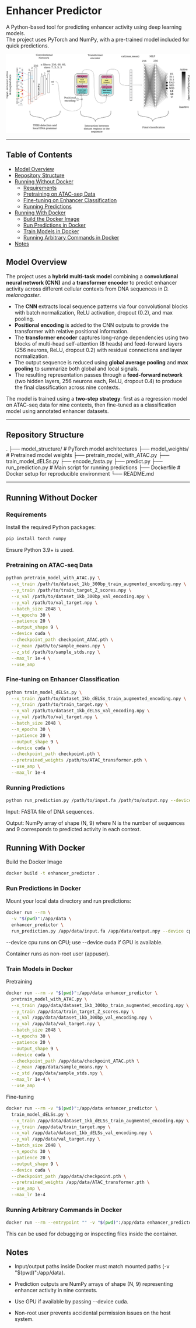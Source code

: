 # Enhancer Predictor

A Python-based tool for predicting enhancer activity using deep learning models.  
The project uses PyTorch and NumPy, with a pre-trained model included for quick predictions.

![Model Architecture](figures/model_1.png)

---

## Table of Contents

- [Model Overview](#model-overview)
- [Repository Structure](#repository-structure)
- [Running Without Docker](#running-without-docker)
  - [Requirements](#requirements)
  - [Pretraining on ATAC-seq Data](#pretraining-on-atac-seq-data)
  - [Fine-tuning on Enhancer Classification](#fine-tuning-on-enhancer-classification)
  - [Running Predictions](#running-predictions)
- [Running With Docker](#running-with-docker)
  - [Build the Docker Image](#build-the-docker-image)
  - [Run Predictions in Docker](#run-predictions-in-docker)
  - [Train Models in Docker](#train-models-in-docker)
  - [Running Arbitrary Commands in Docker](#running-arbitrary-commands-in-docker)
- [Notes](#notes)


## Model Overview

The project uses a **hybrid multi-task model** combining a **convolutional neural network (CNN)** and a **transformer encoder** to predict enhancer activity across different cellular contexts from DNA sequences in *D. melanogaster*.

- The **CNN** extracts local sequence patterns via four convolutional blocks with batch normalization, ReLU activation, dropout (0.2), and max pooling.  
- **Positional encoding** is added to the CNN outputs to provide the transformer with relative positional information.  
- The **transformer encoder** captures long-range dependencies using two blocks of multi-head self-attention (8 heads) and feed-forward layers (256 neurons, ReLU, dropout 0.2) with residual connections and layer normalization.  
- The output sequence is reduced using **global average pooling** and **max pooling** to summarize both global and local signals.  
- The resulting representation passes through a **feed-forward network** (two hidden layers, 256 neurons each, ReLU, dropout 0.4) to produce the final classification across nine contexts.  

The model is trained using a **two-step strategy**: first as a regression model on ATAC-seq data for nine contexts, then fine-tuned as a classification model using annotated enhancer datasets.

---

## Repository Structure

.
├── model_structure/ # PyTorch model architectures
├── model_weights/ # Pretrained model weights
├── pretrain_model_with_ATAC.py
├── train_model_dELSs.py
├── encode_fasta.py
├── predict.py
├── run_prediction.py # Main script for running predictions
├── Dockerfile # Docker setup for reproducible environment
└── README.md


---

## Running Without Docker

### Requirements

Install the required Python packages:

```bash
pip install torch numpy
```
Ensure Python 3.9+ is used.
### Pretraining on ATAC-seq Data
```bash
python pretrain_model_with_ATAC.py \
  --x_train /path/to/dataset_1kb_300bp_train_augmented_encoding.npy \
  --y_train /path/to/train_target_Z_scores.npy \
  --x_val /path/to/dataset_1kb_300bp_val_encoding.npy \
  --y_val /path/to/val_target.npy \
  --batch_size 2048 \
  --n_epochs 30 \
  --patience 20 \
  --output_shape 9 \
  --device cuda \
  --checkpoint_path checkpoint_ATAC.pth \
  --z_mean /path/to/sample_means.npy \
  --z_std /path/to/sample_stds.npy \
  --max_lr 1e-4 \
  --use_amp
```
### Fine-tuning on Enhancer Classification
```bash
python train_model_dELSs.py \
  --x_train /path/to/dataset_1kb_dELSs_train_augmented_encoding.npy \
  --y_train /path/to/train_target.npy \
  --x_val /path/to/dataset_1kb_dELSs_val_encoding.npy \
  --y_val /path/to/val_target.npy \
  --batch_size 2048 \
  --n_epochs 30 \
  --patience 20 \
  --output_shape 9 \
  --device cuda \
  --checkpoint_path checkpoint.pth \
  --pretrained_weights /path/to/ATAC_transformer.pth \
  --use_amp \
  --max_lr 1e-4
```
### Running Predictions
```bash
python run_prediction.py /path/to/input.fa /path/to/output.npy --device cpu
```
Input: FASTA file of DNA sequences.

Output: NumPy array of shape (N, 9) where N is the number of sequences and 9 corresponds to predicted activity in each context.

## Running With Docker
Build the Docker Image
```bash
docker build -t enhancer_predictor .
```
### Run Predictions in Docker

Mount your local data directory and run predictions:
```bash
docker run --rm \
  -v "$(pwd)":/app/data \
  enhancer_predictor \
  run_prediction.py /app/data/input.fa /app/data/output.npy --device cpu
```
--device cpu runs on CPU; use --device cuda if GPU is available.

Container runs as non-root user (appuser).

### Train Models in Docker
Pretraining
```bash
docker run --rm -v "$(pwd)":/app/data enhancer_predictor \
  pretrain_model_with_ATAC.py \
  --x_train /app/data/dataset_1kb_300bp_train_augmented_encoding.npy \
  --y_train /app/data/train_target_Z_scores.npy \
  --x_val /app/data/dataset_1kb_300bp_val_encoding.npy \
  --y_val /app/data/val_target.npy \
  --batch_size 2048 \
  --n_epochs 30 \
  --patience 20 \
  --output_shape 9 \
  --device cuda \
  --checkpoint_path /app/data/checkpoint_ATAC.pth \
  --z_mean /app/data/sample_means.npy \
  --z_std /app/data/sample_stds.npy \
  --max_lr 1e-4 \
  --use_amp
```
Fine-tuning
```bash
docker run --rm -v "$(pwd)":/app/data enhancer_predictor \
  train_model_dELSs.py \
  --x_train /app/data/dataset_1kb_dELSs_train_augmented_encoding.npy \
  --y_train /app/data/train_target.npy \
  --x_val /app/data/dataset_1kb_dELSs_val_encoding.npy \
  --y_val /app/data/val_target.npy \
  --batch_size 2048 \
  --n_epochs 30 \
  --patience 20 \
  --output_shape 9 \
  --device cuda \
  --checkpoint_path /app/data/checkpoint.pth \
  --pretrained_weights /app/data/ATAC_transformer.pth \
  --use_amp \
  --max_lr 1e-4
```
### Running Arbitrary Commands in Docker
```bash
docker run --rm --entrypoint "" -v "$(pwd)":/app/data enhancer_predictor ls /app/data
```
This can be used for debugging or inspecting files inside the container.
## Notes

* Input/output paths inside Docker must match mounted paths (-v "$(pwd)":/app/data).

* Prediction outputs are NumPy arrays of shape (N, 9) representing enhancer activity in nine contexts.

* Use GPU if available by passing --device cuda.

* Non-root user prevents accidental permission issues on the host system.